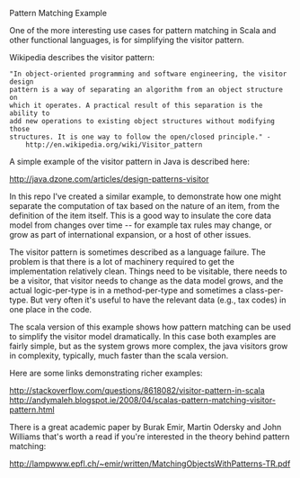 Pattern Matching Example

One of the more interesting use cases for pattern matching in Scala and other
functional languages, is for simplifying the visitor pattern.

Wikipedia describes the visitor pattern:

    "In object-oriented programming and software engineering, the visitor design
    pattern is a way of separating an algorithm from an object structure on
    which it operates. A practical result of this separation is the ability to
    add new operations to existing object structures without modifying those
    structures. It is one way to follow the open/closed principle." -
        http://en.wikipedia.org/wiki/Visitor_pattern

A simple example of the visitor pattern in Java is described here:

http://java.dzone.com/articles/design-patterns-visitor

In this repo I've created a similar example, to demonstrate how one might
separate the computation of tax based on the nature of an item, from the
definition of the item itself. This is a good way to insulate the core data
model from changes over time -- for example tax rules may change, or grow as
part of international expansion, or a host of other issues.

The visitor pattern is sometimes described as a language failure. The problem
is that there is a lot of machinery required to get the implementation
relatively clean. Things need to be visitable, there needs to be a visitor,
that visitor needs to change as the data model grows, and the actual
logic-per-type is in a method-per-type and sometimes a class-per-type. But very
often it's useful to have the relevant data (e.g., tax codes) in one place in
the code.

The scala version of this example shows how pattern matching can be used to
simplify the visitor model dramatically. In this case both examples are fairly
simple, but as the system grows more complex, the java visitors grow in
complexity, typically, much faster than the scala version.

Here are some links demonstrating richer examples:

http://stackoverflow.com/questions/8618082/visitor-pattern-in-scala
http://andymaleh.blogspot.ie/2008/04/scalas-pattern-matching-visitor-pattern.html

There is a great academic paper by Burak Emir, Martin Odersky and John Williams
that's worth a read if you're interested in the theory behind pattern matching:

http://lampwww.epfl.ch/~emir/written/MatchingObjectsWithPatterns-TR.pdf
